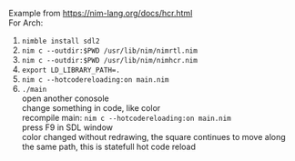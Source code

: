 Example from https://nim-lang.org/docs/hcr.html  
For Arch:  
1) `nimble install sdl2`  
2) `nim c --outdir:$PWD /usr/lib/nim/nimrtl.nim`  
3) `nim c --outdir:$PWD /usr/lib/nim/nimhcr.nim`  
4) `export LD_LIBRARY_PATH=.`  
5) `nim c --hotcodereloading:on main.nim`  
6) `./main`  
open another conosole  
change something in code, like color  
recompile main: `nim c --hotcodereloading:on main.nim`  
press F9 in SDL window  
color changed without redrawing, the square continues to move along the same path, this is statefull hot code reload
